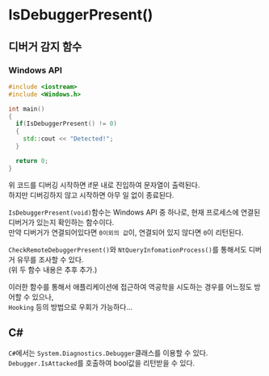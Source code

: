 # IsDebuggerPresent()
## 디버거 감지 함수
### Windows API

```cpp
#include <iostream>
#include <Windows.h>

int main()
{
  if(IsDebuggerPresent() != 0)
  {
    std::cout << "Detected!";
  }

  return 0;
}
```
위 코드를 디버깅 시작하면 if문 내로 진입하여 문자열이 출력된다. <br/>
하지만 디버깅하지 않고 시작하면 아무 일 없이 종료된다. <br/>

```IsDebuggerPresent(void)```함수는 Windows API 중 하나로, 현재 프로세스에 연결된 디버거가 있는지 확인하는 함수이다. <br/>
만약 디버거가 연결되어있다면 ```0이외의 값```이, 연결되어 있지 않다면 ```0```이 리턴된다. <br/>

```CheckRemoteDebuggerPresent()```와 ```NtQueryInfomationProcess()```를 통해서도 디버거 유무를 조사할 수 있다.<br/>
(위 두 함수 내용은 추후 추가.) <br/>

이러한 함수를 통해서 애플리케이션에 접근하여 역공학을 시도하는 경우를 어느정도 방어할 수 있으나,<br/>
```Hooking``` 등의 방법으로 우회가 가능하다...

## C#
```C#```에서는 ```System.Diagnostics.Debugger```클래스를 이용할 수 있다. <br/>
```Debugger.IsAttacked```를 호출하여 bool값을 리턴받을 수 있다.
